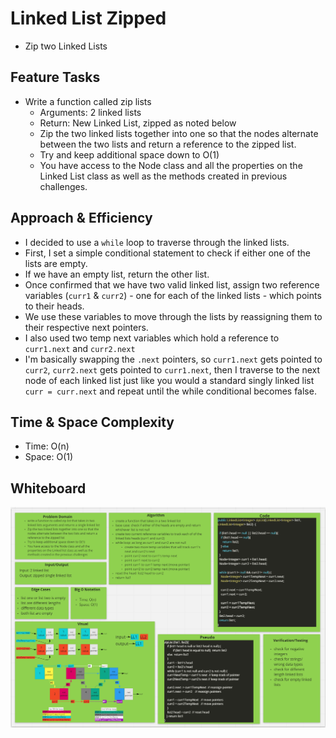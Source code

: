 # Linked List Zipped

- Zip two Linked Lists

## Feature Tasks

- Write a function called zip lists
  - Arguments: 2 linked lists
  - Return: New Linked List, zipped as noted below
  - Zip the two linked lists together into one so that the nodes alternate between the two lists and return a
    reference to the zipped list.
  - Try and keep additional space down to O(1)
  - You have access to the Node class and all the properties on the Linked List class as well as the methods created
    in previous challenges.

## Approach & Efficiency

- I decided to use a `while` loop to traverse through the linked lists.
- First, I set a simple conditional statement to check if either one of the lists are empty.
- If we have an empty list, return the other list.
- Once confirmed that we have two valid linked list, assign two reference variables (`curr1` & `curr2`) - one for
  each of the linked lists - which points to their heads.
- We use these variables to move through the lists by reassigning them to their respective next pointers.
- I also used two temp next variables which hold a reference to `curr1.next` and `curr2.next`
- I'm basically swapping the `.next` pointers, so `curr1.next` gets pointed to `curr2`, `curr2.next` gets pointed to
  `curr1.next`, then I traverse to the next node of each linked list just like you would a standard singly linked
  list `curr = curr.next` and repeat until the while conditional becomes false.

## Time & Space Complexity
  - Time: O(n)
  - Space: O(1)

## Whiteboard

![Whiteboard](../../assets/zippedLinkList.PNG)
